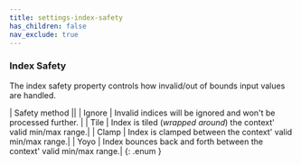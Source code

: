 ```yaml
---
title: settings-index-safety
has_children: false
nav_exclude: true
---
```


### Index Safety
The index safety property controls how invalid/out of bounds input values are handled.

| Safety method       ||
| Ignore           | Invalid indices will be ignored and won't be processed further.  |
| Tile           | Index is tiled (*wrapped around*) the context' valid min/max range.|
| Clamp           | Index is clamped between the context' valid min/max range.|
| Yoyo           | Index bounces back and forth between the context' valid min/max range.|
{: .enum }